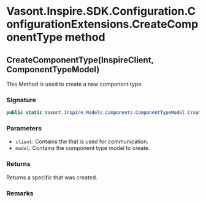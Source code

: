 # Vasont.Inspire.SDK.Configuration.ConfigurationExtensions.CreateComponentType method
## CreateComponentType(InspireClient, ComponentTypeModel)
This Method is used to create a new component type.

### Signature
```csharp
public static Vasont.Inspire.Models.Components.ComponentTypeModel CreateComponentType(InspireClient client, ComponentTypeModel model)
```
### Parameters
- `client`: Contains the  that is used for communication.
- `model`: Contains the component type model to create.

### Returns
Returns a specific  that was created.
### Remarks

